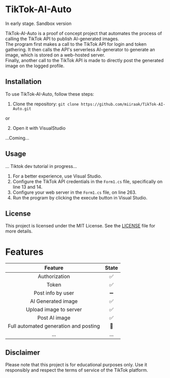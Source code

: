 # TikTok-AI-Auto
In early stage. Sandbox version <br>

TikTok-AI-Auto is a proof of concept project that automates the process of calling the TikTok API to publish AI-generated images. <br> 
The program first makes a call to the TikTok API for login and token gathering. It then calls the API's serverless AI-generator to generate an image, which is stored on a web-hosted server. <br> 
Finally, another call to the TikTok API is made to directly post the generated image on the logged profile.

## Installation

To use TikTok-AI-Auto, follow these steps:

1. Clone the repository: `git clone https://github.com/miiraak/TikTok-AI-Auto.git`

or

2. Open it with VisualStudio

...Coming...

## Usage

... Tiktok dev tutorial in progress...

1. For a better experience, use Visual Studio.
2. Configure the TikTok API credentials in the `Form1.cs` file, specifically on line 13 and 14.
3. Configure your web server in the `Form1.cs` file, on line 263.
4. Run the program by clicking the execute button in Visual Studio.

## License

This project is licensed under the MIT License. See the [LICENSE](https://github.com/Miiraak/TikTok-AI-Auto/blob/master/LICENSE.txt) file for more details.

# Features 
| Feature | State |
|:-------:|:----:|
| Authorization | ✅ |
| Token | ✅ |
| Post info by user | ➖ |
| AI Generated image | ✅ |
| Upload image to server | ✅ |
| Post AI image | ✅ |
| Full automated generation and posting| 🔴 |
| ... | ... |

## Disclaimer

Please note that this project is for educational purposes only. Use it responsibly and respect the terms of service of the TikTok platform.


